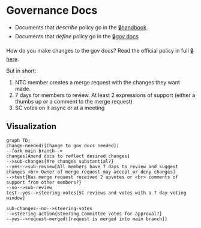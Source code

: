 # Governance Docs

* Documents that _describe_ policy go in the [🔒handbook](https://github.com/dsa-ntc/handbook).
* Documents that _define_ policy go in the
[🔒gov docs](https://drive.google.com/drive/folders/1Q02NXa22YlZ1GMreLVUoPgKIliu21DtT?usp=share_link)

How do you make changes to the gov docs? Read the official policy in full
[🔒here](https://docs.google.com/document/d/17ySg1Apj9KHTbXaIyA_F4pqEPRSM6u_qS1GCf97LwvA/edit?usp=sharing).

But in short:

1. NTC member creates a merge request with the changes they want made.
2. 7 days for members to review. At least 2 expressions of support (either a
   thumbs up or a comment to the merge request)
3. SC votes on it async or at a meeting

## Visualization

```mermaid
graph TD;
change-needed([Change to gov docs needed])
--fork main branch-->
changes[Amend docs to reflect desired changes]
-->sub-changes{Are changes substantial?}
--yes-->sub-review[All members have 7 days to review and suggest changes <br> Owner of merge request may accept or deny changes]
-->test{Has merge request received 2 upvotes or <br> comments of support from other members?}
--no-->sub-review
test--yes-->steering-votes[SC reviews and votes with a 7 day voting window]

sub-changes--no-->steering-votes
-->steering-action{Steering Committee votes for approval?}
--yes-->request-merged([request is merged into main branch])
```
